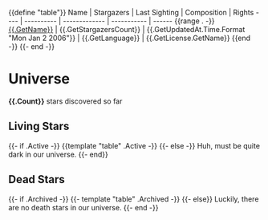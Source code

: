 {{define "table"}}
Name | Stargazers | Last Sighting | Composition | Rights
---- | ---------- | ------------- | ----------- | ------
{{range . -}}
[{{.GetName}}]({{.GetHTMLURL}}) | {{.GetStargazersCount}} | {{.GetUpdatedAt.Time.Format "Mon Jan 2 2006"}} | {{.GetLanguage}} | {{.GetLicense.GetName}}
{{end -}}
{{- end -}}

# Universe
**{{.Count}}** stars discovered so far

## Living Stars
{{- if .Active -}}
{{template "table" .Active -}}
{{- else -}}
Huh, must be quite dark in our universe.
{{- end}}

## Dead Stars
{{- if .Archived -}}
{{- template "table" .Archived -}}
{{- else}}
Luckily, there are no death stars in our universe.
{{- end -}}
